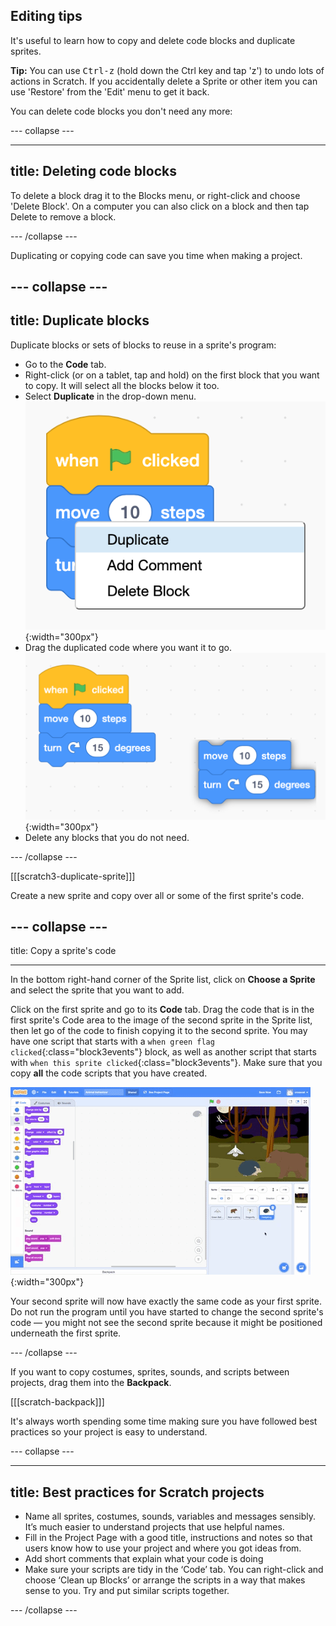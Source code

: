 ## Editing tips
It's useful to learn how to copy and delete code blocks and duplicate sprites. 

**Tip:** You can use <kbd>Ctrl-z</kbd> (hold down the Ctrl key and tap 'z') to undo lots of actions in Scratch. If you accidentally delete a Sprite or other item you can use 'Restore' from the 'Edit' menu to get it back. 

You can delete code blocks you don't need any more:

--- collapse ---

---
title: Deleting code blocks
---

To delete a block drag it to the Blocks menu, or right-click and choose 'Delete Block'. On a computer you can also click on a block and then tap <kdb>Delete</kbd> to remove a block.

--- /collapse ---

Duplicating or copying code can save you time when making a project. 

--- collapse ---
---
title: Duplicate blocks
---

Duplicate blocks or sets of blocks to reuse in a sprite's program:

* Go to the **Code** tab.
* Right-click (or on a tablet, tap and hold) on the first block that you want to copy. It will select all the blocks below it too.
* Select **Duplicate** in the drop-down menu.
![Selecting 'Duplicate' in the menu.](images/scratchguide-duplicate.png){:width="300px"}
* Drag the duplicated code where you want it to go.
![Moving the duplicated code.](images/scratchguide-drag.png){:width="300px"}
* Delete any blocks that you do not need.

--- /collapse ---

[[[scratch3-duplicate-sprite]]]

Create a new sprite and copy over all or some of the first sprite's code.

--- collapse ---
---

title: Copy a sprite's code

---
In the bottom right-hand corner of the Sprite list, click on **Choose a Sprite** and select the sprite that you want to add.

Click on the first sprite and go to its **Code** tab. Drag the code that is in the first sprite's Code area to the image of the second sprite in the Sprite list, then let go of the code to finish copying it to the second sprite. You may have one script that starts with a `when green flag clicked`{:class="block3events"} block, as well as another script that starts with `when this sprite clicked`{:class="block3events"}. Make sure that you copy **all** the code scripts that you have created. 

![Copying code to another sprite.](images/challenge1-sprite-list.gif){:width="300px"}

Your second sprite will now have exactly the same code as your first sprite. Do not run the program until you have started to change the second sprite's code — you might not see the second sprite because it might be positioned underneath the first sprite.

--- /collapse ---

If you want to copy costumes, sprites, sounds, and scripts between projects, drag them into the **Backpack**.

[[[scratch-backpack]]]

It's always worth spending some time making sure you have followed best practices so your project is easy to understand. 

--- collapse ---

---
title: Best practices for Scratch projects
---

- Name all sprites, costumes, sounds, variables and messages sensibly. It’s much easier to understand projects that use helpful names.
- Fill in the Project Page with a good title, instructions and notes so that users know how to use your project and where you got ideas from.
- Add short comments that explain what your code is doing
- Make sure your scripts are tidy in the ‘Code’ tab. You can right-click and choose ‘Clean up Blocks’ or arrange the scripts in a way that makes sense to you. Try and put similar scripts together.

--- /collapse ---